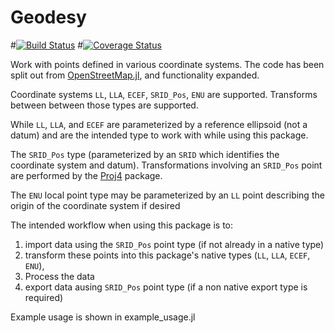 # Geodesy

#[![Build Status](https://travis-ci.org/JuliaGeo/Geodesy.jl.svg?branch=master)](https://travis-ci.org/JuliaGeo/Geodesy.jl)
#[![Coverage Status](http://img.shields.io/coveralls/JuliaGeo/Geodesy.jl.svg)](https://coveralls.io/r/JuliaGeo/Geodesy.jl)

Work with points defined in various coordinate systems. The code has been split out from [OpenStreetMap.jl](https://github.com/tedsteiner/OpenStreetMap.jl), and functionality expanded.

Coordinate systems `LL`, `LLA`, `ECEF`, `SRID_Pos`, `ENU` are supported. Transforms between between those types are supported.

While `LL`, `LLA`, and `ECEF` are parameterized by a reference ellipsoid (not a datum) and are the intended type to work with while using this package. 

The `SRID_Pos` type (parameterized by an `SRID` which identifies the coordinate system and datum). Transformations involving an `SRID_Pos` point are performed by the [Proj4](https://github.com/FugroRoames/Proj4.jl) package.

The `ENU` local point type may be parameterized by an `LL` point describing the origin of the coordinate system if desired

The intended workflow when using this package is to:
1) import data using the `SRID_Pos` point type (if not already in a native type)
2) transform these points into this package's native types (`LL`, `LLA`, `ECEF`, `ENU`),
3) Process the data
4) export data ausing `SRID_Pos` point type (if a non native export type is required)

Example usage is shown in example_usage.jl


